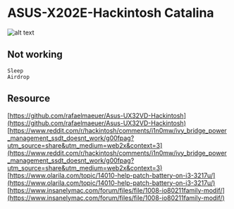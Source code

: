 # ASUS-X202E-Hackintosh Catalina
![alt text](https://github.com/godshades/ASUS-X202E-Hackintosh/blob/master/Screen%20Shot%202021-04-19%20at%2022.47.32.png?raw=true)

## Not working
```
Sleep
Airdrop
```

## Resource
[https://github.com/rafaelmaeuer/Asus-UX32VD-Hackintosh](https://github.com/rafaelmaeuer/Asus-UX32VD-Hackintosh)
[https://www.reddit.com/r/hackintosh/comments/i1n0mw/ivy_bridge_power_management_ssdt_doesnt_work/g00fpag?utm_source=share&utm_medium=web2x&context=3](https://www.reddit.com/r/hackintosh/comments/i1n0mw/ivy_bridge_power_management_ssdt_doesnt_work/g00fpag?utm_source=share&utm_medium=web2x&context=3)
[https://www.olarila.com/topic/14010-help-patch-battery-on-i3-3217u/](https://www.olarila.com/topic/14010-help-patch-battery-on-i3-3217u/)
[https://www.insanelymac.com/forum/files/file/1008-io80211family-modif/](https://www.insanelymac.com/forum/files/file/1008-io80211family-modif/)
